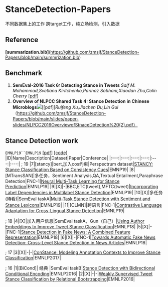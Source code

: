 # StanceDetection-Papers
不同数据集上的工作
跨target工作，纯立场检测，引入数据

## Reference
**[summarization.bib]**(https://github.com/zmsjf/StanceDetection-Papers/blob/main/summrization.bib)

## Benchmark
1. **SemEval-2016 Task 6: Detecting Stance in Tweets** *Saif M. Mohammad,Svetlana Kiritchenko,Parinaz Sobhani,Xiaodan Zhu,Colin Cherry* [[pdf]](https://aclanthology.org/S16-1003.pdf)  
2. **Overview of NLPCC Shared Task 4: Stance Detection in Chinese Microblogs**![](https://img.shields.io/badge/-Chinese-orange)[[pdf]]*Ruifeng Xu,Jiachen Du,Lin Gui*（https://github.com/zmsjf/StanceDetection-Papers/blob/main/slides/paper-slides/NLPCC2016OverviewofStnaceDetection%20(2).pdf）

## Stance Detection work
`EMNLP19``EMNLP19` [[pdf]](https://arxiv.org/abs/1909.07405) [[code]](https://github.com/peterwestuw/BottleSum)
|ID|Name|Description|Dataset|Paper|Conference|
|:---:|:---:|:---:|:---:|:---:|:---:|
; 19
|7|[stancy]|bert,加入cos约束|Perspectrum dataset|[STANCY: Stance Classification Based on Consistency Cues](https://aclanthology.org/D19-1675.pdf)|EMNP19|
|8|[MTransSAN]|多任务，Sentiment Analysis,QA,Textual Entailment,Paraphrase Detection|FNC-1|[Neural Multi-Task Learning for Stance Prediction](https://aclanthology.org/D19-6603.pdf)|EMNLP19|
|9|[X]|-|BBC,ETC(tweet),MFTC(tweet)|[Incorporating Label Dependencies in Multilabel Stance Detection](https://aclanthology.org/D19-1665.pdf)|EMNLP19|
|10|[X]|多任务(待看)|SemEval taskA|[Multi-Task Stance Detection with Sentiment and Stance Lexicons](https://aclanthology.org/D19-1657.pdf)|EMNLP19|
|11|[CLMN]|跨语言|FNC-1|[Contrastive Language Adaptation for Cross-Lingual Stance Detection](https://aclanthology.org/D19-1452.pdf)|EMNLP19|

; 18
|4|[X]|加入用户信息|SemEval taskA，Gun（自己）|[Using Author Embeddings to Improve Tweet Stance Classification](https://aclanthology.org/W18-6124/)|EMNLP18|
|5|[X]|-|FNC-1|[Stance Detection in Fake News: A Combined Feature Representation](https://aclanthology.org/W18-5510.pdf)|EMNLP18|
|6|[X]|-|FNC-1|[Towards Automatic Fake News Detection: Cross-Level Stance Detection in News Articles](https://aclanthology.org/W18-5507.pdf)|EMNLP18|

; 17
|3|[X]|-|-|[ConStance: Modeling Annotation Contexts to Improve Stance Classification](https://aclanthology.org/D17-1116/)|EMNLP2017|

; 16
|1|[BiCond]| 经典 |SemEval taskB|[Stance Detection with Bidirectional Conditional Encoding](https://aclanthology.org/D16-1084/)|EMNLP2016|
|2|[X]|-|-|[Weakly Supervised Tweet Stance Classification by Relational Bootstrapping](https://aclanthology.org/D16-1105/)|EMNLP2016|







